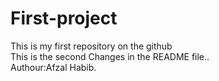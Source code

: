 # First-project
This is my first repository on the github
<br>
This is the second Changes in the README file..
<br>
Authour:Afzal Habib.
